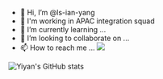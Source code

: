 - 👋 Hi, I’m @ls-ian-yang
- 👀 I'm working in APAC integration squad
- 🌱 I’m currently learning ...
- 💞️ I’m looking to collaborate on ...
- 📫 How to reach me ...
![](https://img.shields.io/badge/Python-3.12-brightgreen)

<!---
ls-ian-yang/ls-ian-yang is a ✨ special ✨ repository because its `README.md` (this file) appears on your GitHub profile.
You can click the Preview link to take a look at your changes.
--->
![Yiyan's GitHub stats](https://github-readme-stats.vercel.app/api?username=ls-ian-yang&show_icons=true&theme=radical)
<!--START_SECTION:waka-->
<!--END_SECTION:waka-->

